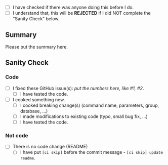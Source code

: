 - [ ] I have checked if there was anyone doing this before I do.
- [ ] I understand that, this will be **REJECTED** if I did NOT complete the "Sanity Check" below.

## Summary

Please put the summary here.

## Sanity Check

### Code
- [ ] I fixed these GitHub issue(s): *put the numbers here, like #1, #2*.
    - [ ] I have tested the code.
- [ ] I cooked something new.
  - [ ] I cooked breaking change(s) (command name, parameters, group, database, ...) 
  - [ ] I made modifications to existing code (typo, small bug fix, ...)
  - [ ] I have tested the code.

### Not code
- [ ] There is no code change (README)
  - [ ] I have put `[ci skip]` before the commit message - `[ci skip] update readme`.